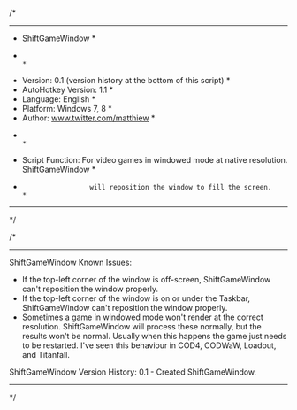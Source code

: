 /*
************************************************************************************************
* ShiftGameWindow                                                                              *
*                                                                                              *
* Version:             0.1 (version history at the bottom of this script)                      *
* AutoHotkey Version:  1.1                                                                     *
* Language:            English                                                                 *
* Platform:            Windows 7, 8                                                            *
* Author:              www.twitter.com/matthiew                                                *
*                                                                                              *
* Script Function:     For video games in windowed mode at native resolution. ShiftGameWindow  *
*					   will reposition the window to fill the screen.                          *
************************************************************************************************
*/




/*
************************************************************************************************
ShiftGameWindow Known Issues:
 - If the top-left corner of the window is off-screen, ShiftGameWindow can't reposition the
   window properly.
 - If the top-left corner of the window is on or under the Taskbar, ShiftGameWindow can't
   reposition the window properly.
 - Sometimes a game in windowed mode won't render at the correct resolution. ShiftGameWindow
   will process these normally, but the results won't be normal. Usually when this happens the
   game just needs to be restarted. I've seen this behaviour in COD4, CODWaW, Loadout, and
   Titanfall.


ShiftGameWindow Version History:
0.1 - Created ShiftGameWindow.
************************************************************************************************
*/